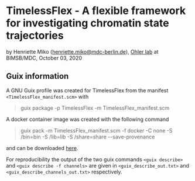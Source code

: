 # TimelessFlex - A flexible framework for investigating chromatin state trajectories

by Henriette Miko (henriette.miko@mdc-berlin.de), [Ohler lab](
https://github.com/ohlerlab) at BIMSB/MDC, October 03, 2020


## Guix information

A GNU Guix profile was created for TimelessFlex from the manifest `<TimelessFlex_manifest.scm>` with

> guix package -p TimelessFlex -m TimelessFlex_manifest.scm


A docker container image was created with the following command

> guix pack -m TimelessFlex_manifest.scm -f docker -C none -S /bin=bin -S /lib=lib -S /share=share --save-provenance

and can be downloaded [here](https://bimsbstatic.mdc-berlin.de/ohler/henriettemiko/TimelessFlex-docker-pack.tar).


For reproducibility the output of the two guix commands `<guix describe>` and `<guix describe -f channels>` are given in `<guix_describe_out.txt>` and `<guix_describe_channels_out.txt>` respectively.

